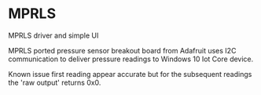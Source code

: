 # MPRLS
MPRLS driver and simple UI

MPRLS ported pressure sensor breakout board from Adafruit uses I2C communication to deliver pressure readings to Windows 10 Iot Core device. 

Known issue first reading appear accurate but for the subsequent readings the 'raw output' returns 0x0.
